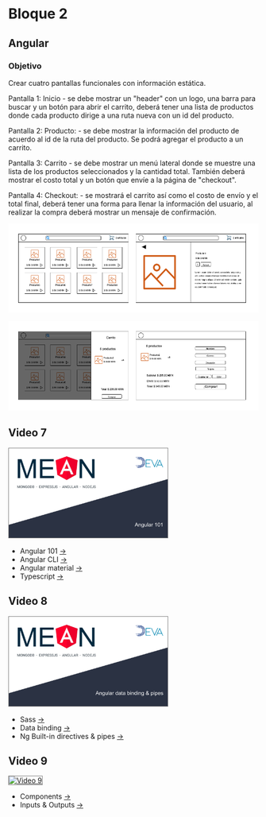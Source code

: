 # Bloque 2

## Angular

### Objetivo
Crear cuatro pantallas funcionales con información estática.

Pantalla 1: Inicio - se debe mostrar un "header" con un logo, una barra para buscar y un botón para abrir el carrito, deberá tener una lista de productos donde cada producto dirige a una ruta nueva con un id del producto.

Pantalla 2: Producto: - se debe mostrar la información del producto de acuerdo al id de la ruta del producto. Se podrá agregar el producto a un carrito.

Pantalla 3: Carrito - se debe mostrar un menú lateral donde se muestre una lista de los productos seleccionados y la cantidad total. También deberá mostrar el costo total y un botón que envíe a la página de "checkout".

Pantalla 4: Checkout: - se mostrará el carrito así como el costo de envío y el total final, deberá tener una forma para llenar la información del usuario, al realizar la compra deberá mostrar un mensaje de confirmación.

<img src="../imgs/E-commerce-design.png"
alt="E commerce" width="auto" height="180"/>

<img src="../imgs/E-commerce-design-2.png"
alt="E commerce2" width="auto" height="180"/>

## Video 7

<a href="https://youtu.be/l74JP0HmGqY
" target="_blank"><img src="../imgs/vid7.png"
alt="Video 7" width="320" height="180" style="border: solid gray 1px"/></a>

* Angular 101 [->](./angular-101.md)  
* Angular CLI [->](./angular-cli.md)
* Angular material [->](./angular-material.md)
* Typescript [->](./typescript.md)

## Video 8

<a href="https://youtu.be/l74JP0HmGqY
" target="_blank"><img src="../imgs/vid8.png"
alt="Video 8" width="320" height="180" style="border: solid gray 1px"/></a>

* Sass [->](./sass.md)
* Data binding [->](./data-binding.md)
* Ng Built-in directives & pipes [->](./ng-built-in-directives-pipes.md)

## Video 9

<a href="https://youtu.be/_U4DCbelcEU
" target="_blank"><img src="../imgs/vid9.png"
alt="Video 9" width="320" height="180" style="border: solid gray 1px"/></a>

* Components [->](./components.md)
* Inputs & Outputs [->](./inputs-outputs.md)
